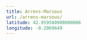 ```yaml
---
title: Arrens-Marsous
url: /arrens-marsous/
latitude: 42.959580900000006
longitude: -0.2069649
---
```

